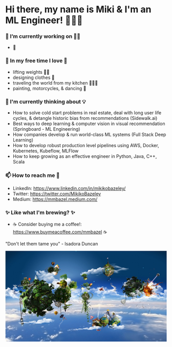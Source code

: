 <!--
**MMBazel/MMBazel** is a ✨ _special_ ✨ repository because its `README.md` (this file) appears on your GitHub profile.

Here are some ideas to get you started:

-->

# Hi there, my name is Miki & I'm an ML Engineer! 👩🏻‍💻 

### 🔭 I’m currently working on ☝🏻 
  * 🤫 


### 🌱 In my free time I love 🎨
  * lifting weights 🏋️‍♀️   
  * designing clothes 👗
  * traveling the world from my kitchen 👩🏻‍🍳
  * painting, motorcycles, & dancing 💃 

### 🤔  I'm currently thinking about 💡
  * How to solve cold start problems in real estate, deal with long user life cycles, & detangle historic bias from recommendations (Sidewalk.ai)
  * Best ways to deep learning & computer vision in visual recommendation (Springboard - ML Engineering)
  * How companies develop & run world-class ML systems (Full Stack Deep Learning)
  * How to develop robust production level pipelines using AWS, Docker, Kubernetes, Kubeflow, MLFlow
  * How to keep growing as an effective engineer in Python, Java, C++, Scala

### 📫 How to reach me 💬 
  * LinkedIn: https://www.linkedin.com/in/mikikobazeley/
  * Twitter: https://twitter.com/MikikoBazeley
  * Medium: https://mmbazel.medium.com/

### ✨ Like what I'm brewing? ✨
  * ☕ Consider buying me a coffee!: https://www.buymeacoffee.com/mmbazel ☕


"Don't let them tame you" - Isadora Duncan



![](10454984_1466723740241857_1207245537699788407_o.jpg?raw=true)
